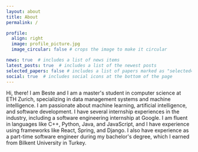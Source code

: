 ```yaml
---
layout: about
title: About
permalink: /

profile:
  align: right
  image: profile_picture.jpg
  image_circular: false # crops the image to make it circular

news: true  # includes a list of news items
latest_posts: true  # includes a list of the newest posts
selected_papers: false # includes a list of papers marked as "selected={true}"
social: true  # includes social icons at the bottom of the page
---
```

Hi, there! I am Beste and I am a master's student in computer science at ETH Zurich, specializing in data management systems and machine intelligence. I am passionate about machine learning, artificial intelligence, and software development. I have several internship experiences in the industry, including a software engineering internship at Google. I am fluent in languages like C++, Python, Java, and JavaScript, and I have experience using frameworks like React, Spring, and Django. I also have experience as a part-time software engineer during my bachelor's degree, which I earned from Bilkent University in Turkey.
